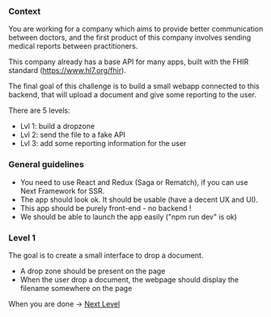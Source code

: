 ### Context

You are working for a company which aims to provide better communication between doctors, and the first product of this company involves sending medical reports between practitioners.

This company already has a base API for many apps, built with the FHIR standard (https://www.hl7.org/fhir).

The final goal of this challenge is to build a small webapp connected to this backend, that will upload a document and give some reporting to the user.

There are 5 levels:
* Lvl 1: build a dropzone
* Lvl 2: send the file to a fake API
* Lvl 3: add some reporting information for the user

### General guidelines 

* You need to use React and Redux (Saga or Rematch), if you can use Next Framework for SSR.
* The app should look ok. It should be usable (have a decent UX and UI).
* This app should be purely front-end - no backend !
* We should be able to launch the app easily ("npm run dev" is ok)

### Level 1

The goal is to create a small interface to drop a document.

* A drop zone should be present on the page
* When the user drop a document, the webpage should display the filename somewhere on the page

When you are done -> [Next Level](https://github.com/honestica/frontend-jobs/tree/master/lvl2)
